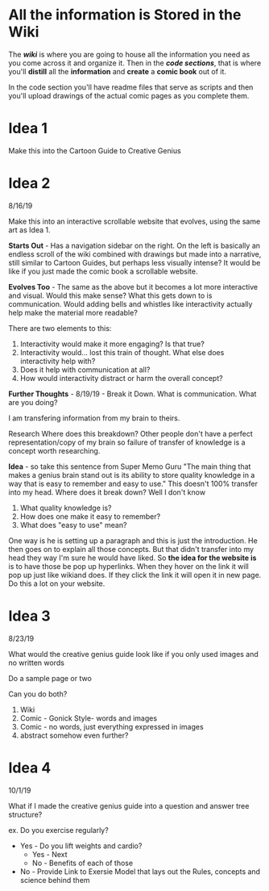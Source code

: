 # All the information is Stored in the Wiki

The _**wiki**_ is where you are going to house all the information you need as you come across it and organize it. Then in the _**code sections**_, that is where you'll **distill** all the **information** and **create** a **comic book** out of it. 

In the code section you'll have readme files that serve as scripts and then you'll upload drawings of the actual comic pages as you complete them.

# Idea 1

Make this into the Cartoon Guide to Creative Genius

# Idea 2  
8/16/19

Make this into an interactive scrollable website that evolves, using the same art as Idea 1. 

**Starts Out** - Has a navigation sidebar on the right. On the left is basically an endless scroll of the wiki combined with drawings but made into a narrative, still similar to Cartoon Guides, but perhaps less visually intense? It would be like if you just made the comic book a scrollable website. 

**Evolves Too** - The same as the above but it becomes a lot more interactive and visual. Would this make sense? What this gets down to is communication. Would adding bells and whistles like interactivity actually help make the material more readable? 

There are two elements to this: 
1. Interactivity would make it more engaging? Is that true? 
2. Interactivity would... lost this train of thought. What else does interactivity help with? 
3. Does it help with communication at all? 
4. How would interactivity distract or harm the overall concept?

**Further Thoughts** - 8/19/19 -
Break it Down. What is communication. What are you doing?

I am transfering information from my brain to theirs. 

Research Where does this breakdown? Other people don't have a perfect representation/copy of my brain so failure of transfer of knowledge is a concept worth researching.

**Idea** - so take this sentence from Super Memo Guru "The main thing that makes a genius brain stand out is its ability to store quality knowledge in a way that is easy to remember and easy to use." This doesn't 100% transfer into my head. Where does it break down? Well I don't know 
1. What quality knowledge is?
2. How does one make it easy to remember?
3. What does "easy to use" mean?

One way is he is setting up a paragraph and this is just the introduction. He then goes on to explain all those concepts. But that didn't transfer into my head they way I'm sure he would have liked. So **the idea for the website is** is to have those be pop up hyperlinks. When they hover on the link it will pop up just like wikiand does. If they click the link it will open it in new page. Do this a lot on your website. 

# Idea 3
8/23/19

What would the creative genius guide look like if you only used images and no written words

Do a sample page or two

Can you do both?
1. Wiki
2. Comic - Gonick Style- words and images
3. Comic - no words, just everything expressed in images
4. abstract somehow even further?

# Idea 4
10/1/19

What if I made the creative genius guide into a question and answer tree structure?

ex. Do you exercise regularly?
* Yes - Do you lift weights and cardio?
  * Yes - Next
  * No - Benefits of each of those
* No - Provide Link to Exersie Model that lays out the Rules, concepts and science behind them
